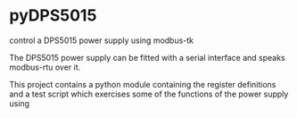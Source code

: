 # pyDPS5015
control a DPS5015 power supply using modbus-tk

The DPS5015 power supply can be fitted with a serial interface and speaks modbus-rtu over it.

This project contains a python module containing the register definitions and a test script
which exercises some of the functions of the power supply using
